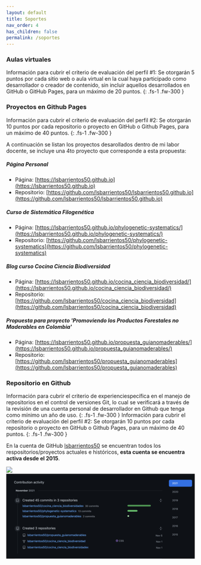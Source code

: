 ```yaml
---
layout: default
title: Soportes
nav_order: 4
has_children: false
permalink: /soportes
---
```


### Aulas virtuales

Información para cubrir el criterio de evaluación del perfil #1: Se otorgarán 5 puntos por cada sitio web o aula virtual en la cual haya participado como desarrollador
o creador de contenido, sin incluir aquellos desarrollados en GitHub o GitHub Pages, para un máximo
de 20 puntos.
{: .fs-1 .fw-300 }


### Proyectos en Github Pages

Información para cubrir el criterio de evaluación del perfil #2: Se otorgarán 10 puntos por cada repositorio o proyecto en GitHub o Github Pages, para un máximo
de 40 puntos.
{: .fs-1 .fw-300 }

A continuación se listan los proyectos desarollados dentro de mi labor docente, se incluye una 4to proyecto que corresponde a esta propuesta:

##### Página Personal
- Página: [https://lsbarrientos50.github.io](https://lsbarrientos50.github.io)
- Repositorio: [https://github.com/lsbarrientos50/lsbarrientos50.github.io](https://github.com/lsbarrientos50/lsbarrientos50.github.io)


##### Curso de Sistemática Filogenética
- Página: [https://lsbarrientos50.github.io/phylogenetic-systematics/](https://lsbarrientos50.github.io/phylogenetic-systematics/)
- Repositorio: [https://github.com/lsbarrientos50/phylogenetic-systematics](https://github.com/lsbarrientos50/phylogenetic-systematics)


##### Blog curso Cocina Ciencia Biodiversidad
- Página: [https://lsbarrientos50.github.io/cocina_ciencia_biodiversidad/](https://lsbarrientos50.github.io/cocina_ciencia_biodiversidad/)
- Repositorio: [https://github.com/lsbarrientos50/cocina_ciencia_biodiversidad](https://github.com/lsbarrientos50/cocina_ciencia_biodiversidad)


##### Propuesta para proyecto 'Promoviendo los Productos Forestales no Maderables en Colombia'
- Página: [https://lsbarrientos50.github.io/propuesta_guianomaderables/](https://lsbarrientos50.github.io/propuesta_guianomaderables/)
- Repositorio: [https://github.com/lsbarrientos50/propuesta_guianomaderables](https://github.com/lsbarrientos50/propuesta_guianomaderables)


### Repositorio en Github
Información para cubrir el criterio de experienciespecífica en el manejo de repositorios en el control de versiones Git, lo cual se verificará
a través de la revisión de una cuenta personal de desarrollador en Github que tenga como mínimo un
año de uso.
{: .fs-1 .fw-300 }
Información para cubrir el criterio de evaluación del perfil #2: Se otorgarán 10 puntos por cada repositorio o proyecto en GitHub o Github Pages, para un máximo
de 40 puntos.
{: .fs-1 .fw-300 }

En la cuenta de GitHub [lsbarrientos50](https://github.com/lsbarrientos50) se encuentran todos los respositorios/proyectos actuales e históricos, **esta cuenta se encuentra activa desde el 2015**.

![](propuesta_guianomaderables/images/1-repositoriols.png )
![](/images/1-repositoriols.png)
